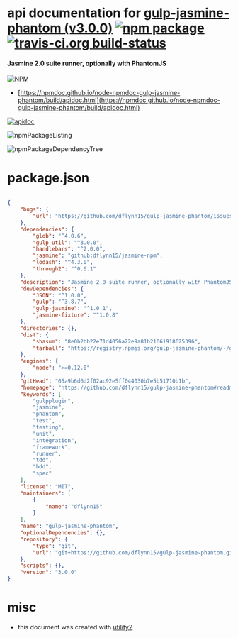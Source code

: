 # api documentation for  [gulp-jasmine-phantom (v3.0.0)](https://github.com/dflynn15/gulp-jasmine-phantom#readme)  [![npm package](https://img.shields.io/npm/v/npmdoc-gulp-jasmine-phantom.svg?style=flat-square)](https://www.npmjs.org/package/npmdoc-gulp-jasmine-phantom) [![travis-ci.org build-status](https://api.travis-ci.org/npmdoc/node-npmdoc-gulp-jasmine-phantom.svg)](https://travis-ci.org/npmdoc/node-npmdoc-gulp-jasmine-phantom)
#### Jasmine 2.0 suite runner, optionally with PhantomJS

[![NPM](https://nodei.co/npm/gulp-jasmine-phantom.png?downloads=true&downloadRank=true&stars=true)](https://www.npmjs.com/package/gulp-jasmine-phantom)

- [https://npmdoc.github.io/node-npmdoc-gulp-jasmine-phantom/build/apidoc.html](https://npmdoc.github.io/node-npmdoc-gulp-jasmine-phantom/build/apidoc.html)

[![apidoc](https://npmdoc.github.io/node-npmdoc-gulp-jasmine-phantom/build/screenCapture.buildCi.browser.%252Ftmp%252Fbuild%252Fapidoc.html.png)](https://npmdoc.github.io/node-npmdoc-gulp-jasmine-phantom/build/apidoc.html)

![npmPackageListing](https://npmdoc.github.io/node-npmdoc-gulp-jasmine-phantom/build/screenCapture.npmPackageListing.svg)

![npmPackageDependencyTree](https://npmdoc.github.io/node-npmdoc-gulp-jasmine-phantom/build/screenCapture.npmPackageDependencyTree.svg)



# package.json

```json

{
    "bugs": {
        "url": "https://github.com/dflynn15/gulp-jasmine-phantom/issues"
    },
    "dependencies": {
        "glob": "^4.0.6",
        "gulp-util": "^3.0.0",
        "handlebars": "^2.0.0",
        "jasmine": "github:dflynn15/jasmine-npm",
        "lodash": "^4.3.0",
        "through2": "^0.6.1"
    },
    "description": "Jasmine 2.0 suite runner, optionally with PhantomJS",
    "devDependencies": {
        "JSON": "^1.0.0",
        "gulp": "^3.8.7",
        "gulp-jasmine": "^1.0.1",
        "jasmine-fixture": "^1.0.8"
    },
    "directories": {},
    "dist": {
        "shasum": "8e0b2bb22e71d4056a22e9a81b21661918625396",
        "tarball": "https://registry.npmjs.org/gulp-jasmine-phantom/-/gulp-jasmine-phantom-3.0.0.tgz"
    },
    "engines": {
        "node": ">=0.12.0"
    },
    "gitHead": "05a9b6d6d2f02ac92e5ff044030b7e5b51710b1b",
    "homepage": "https://github.com/dflynn15/gulp-jasmine-phantom#readme",
    "keywords": [
        "gulpplugin",
        "jasmine",
        "phantom",
        "test",
        "testing",
        "unit",
        "integration",
        "framework",
        "runner",
        "tdd",
        "bdd",
        "spec"
    ],
    "license": "MIT",
    "maintainers": [
        {
            "name": "dflynn15"
        }
    ],
    "name": "gulp-jasmine-phantom",
    "optionalDependencies": {},
    "repository": {
        "type": "git",
        "url": "git+https://github.com/dflynn15/gulp-jasmine-phantom.git"
    },
    "scripts": {},
    "version": "3.0.0"
}
```



# misc
- this document was created with [utility2](https://github.com/kaizhu256/node-utility2)
